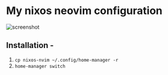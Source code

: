 # My nixos neovim configuration

![screenshot](https://github.com/user-attachments/assets/bbd7f901-ab05-497a-97e0-c8bee9e0da94)

## Installation - 

1. `cp nixos-nvim ~/.config/home-manager -r`
2. `home-manager switch`
